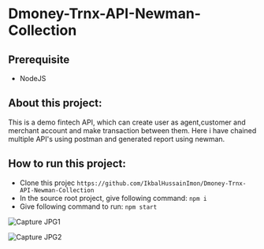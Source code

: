 # Dmoney-Trnx-API-Newman-Collection

## Prerequisite
- NodeJS

## About this project:
  This is a demo fintech API, which can create user as agent,customer and merchant account and make transaction between them. Here i have chained multiple API's using postman and generated report using newman.

## How to run this project:
- Clone this projec
``` https://github.com/IkbalHussainImon/Dmoney-Trnx-API-Newman-Collection ```
- In the source root project, give following command:
``` npm i ```
- Give following command to run:
  ``` npm start ```
 
![Capture JPG1](https://github.com/IkbalHussainImon/Dmoney-Trnx-API-Newman-Collection/assets/152368966/6b6f6bf4-132c-4b45-a757-37552c55df5c)

![Capture JPG2](https://github.com/IkbalHussainImon/Dmoney-Trnx-API-Newman-Collection/assets/152368966/12f5af8a-beed-46f1-8d33-db4f34b2fb4d)





